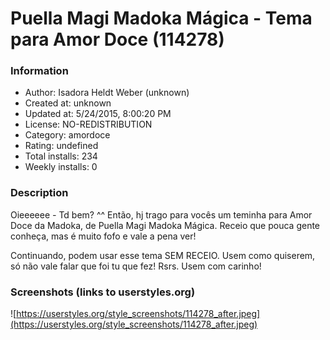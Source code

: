# Puella Magi Madoka Mágica - Tema para Amor Doce (114278)

### Information
- Author: Isadora Heldt Weber (unknown)
- Created at: unknown
- Updated at: 5/24/2015, 8:00:20 PM
- License: NO-REDISTRIBUTION
- Category: amordoce
- Rating: undefined
- Total installs: 234
- Weekly installs: 0


### Description
Oieeeeee *-* Td bem? ^^ Então, hj trago para vocês um teminha para Amor Doce da Madoka, de Puella Magi Madoka Mágica. Receio que pouca gente conheça, mas é muito fofo e vale a pena ver!

Continuando, podem usar esse tema SEM RECEIO. Usem como quiserem, só não vale falar que foi tu que fez! Rsrs. Usem com carinho!


### Screenshots (links to userstyles.org)
![https://userstyles.org/style_screenshots/114278_after.jpeg](https://userstyles.org/style_screenshots/114278_after.jpeg)


